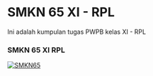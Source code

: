 # SMKN 65 XI - RPL

Ini adalah kumpulan tugas PWPB kelas XI - RPL

<h3>SMKN 65 XI RPL</h3>

[![SMKN65](https://img.shields.io/badge/SMKN%2065-SMKN%2065%20WEBSITE-green)](https://smkn65-jkt.sch.id/home)

